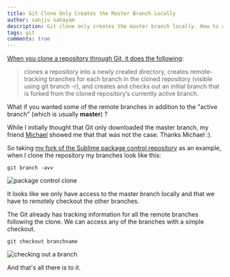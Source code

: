 ```yaml
---
title: Git Clone Only Creates the Master Branch Locally
author: sanjiv sahayam
description: Git clone only creates the master branch locally. How to access some of the other remote branches in the repository? The solution is easier than expected.
tags: git
comments: true
---
```


[When you clone a repository through Git, it does the  following](http://git-scm.com/docs/git-clone):

> clones a repository into a newly created directory, creates remote-tracking branches for each branch in the cloned repository (visible using git branch -r), and creates and checks out an initial branch that is forked from the cloned repository’s currently active branch.

What if you wanted some of the remote branches in addition to the "active branch" (which is usually __master__) ? 

While I initially thought that Git only downloaded the master branch, my friend [Michael](http://nippysaurus.com) showed me that that was not the case. Thanks Michael :).

So taking [my fork of the Sublime package control repository](https://github.com/ssanj/package_control_channel) as an example, when I clone the repository my branches look like this:

```{.command}
git branch -avv
```

![package control clone](/images/git_clone_repository.jpg)

It looks like we only have access to the master branch locally and that we have to remotely checkout the other branches.

The Git already has tracking information for all the remote branches following the clone. We can access any of the branches with a simple checkout.

```{.command}
git checkout branchname
```

![checking out a branch](/images/git_checkout_branch.jpg)

And that's all there is to it.